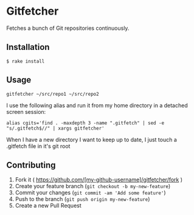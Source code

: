 # Gitfetcher

Fetches a bunch of Git repositories continuously.

## Installation

    $ rake install

## Usage

    gitfetcher ~/src/repo1 ~/src/repo2

I use the following alias and run it from my home directory in a detached screen session:

    alias cgits='find . -maxdepth 3 -name ".gitfetch" | sed -e "s/.gitfetch$//" | xargs gitfetcher'

When I have a new directory I want to keep up to date, I just touch a .gitfetch file in it's git root

## Contributing

1. Fork it ( https://github.com/[my-github-username]/gitfetcher/fork )
2. Create your feature branch (`git checkout -b my-new-feature`)
3. Commit your changes (`git commit -am 'Add some feature'`)
4. Push to the branch (`git push origin my-new-feature`)
5. Create a new Pull Request

